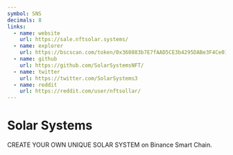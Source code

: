 ```yaml
---
symbol: SNS
decimals: 8
links:
  - name: website
    url: https://sale.nftsolar.systems/
  - name: explorer
    url: https://bscscan.com/token/0x360883b7E7fAAD5CE3b4295DABe3F4Ce01A408a2
  - name: github
    url: https://github.com/SolarSystemsNFT/
  - name: twitter
    url: https://twitter.com/SolarSystems3
  - name: reddit
    url: https://reddit.com/user/nftsollar/
---
```


# Solar Systems

CREATE YOUR OWN UNIQUE SOLAR SYSTEM on Binance Smart Chain.
